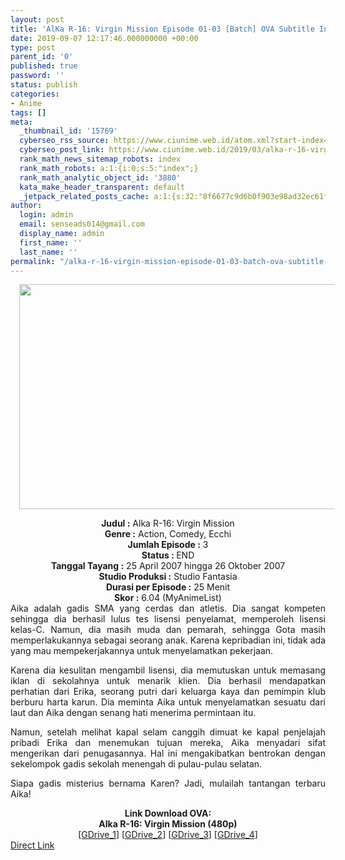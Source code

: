 ```yaml
---
layout: post
title: 'AlKa R-16: Virgin Mission Episode 01-03 [Batch] OVA Subtitle Indonesia'
date: 2019-09-07 12:17:46.000000000 +00:00
type: post
parent_id: '0'
published: true
password: ''
status: publish
categories:
- Anime
tags: []
meta:
  _thumbnail_id: '15769'
  cyberseo_rss_source: https://www.ciunime.web.id/atom.xml?start-index=3301&max-results=150
  cyberseo_post_link: https://www.ciunime.web.id/2019/03/alka-r-16-virgin-mission-episode-01-03.html
  rank_math_news_sitemap_robots: index
  rank_math_robots: a:1:{i:0;s:5:"index";}
  rank_math_analytic_object_id: '3880'
  kata_make_header_transparent: default
  _jetpack_related_posts_cache: a:1:{s:32:"8f6677c9d6b0f903e98ad32ec61f8deb";a:2:{s:7:"expires";i:1653300727;s:7:"payload";a:0:{}}}
author:
  login: admin
  email: senseads014@gmail.com
  display_name: admin
  first_name: ''
  last_name: ''
permalink: "/alka-r-16-virgin-mission-episode-01-03-batch-ova-subtitle-indonesia/"
---
```

<div class="separator" style="clear: both; text-align: center;"><a href="https://3.bp.blogspot.com/-zLMfnbXUtGY/XJz1nYCi17I/AAAAAAAAKpQ/UVqqXBlw83w14Q4F6MzkwpHf4e32spvUwCLcBGAs/s1600/AIKa%2BR-16%2B-%2BVirgin%2BMission.png" imageanchor="1" style="margin-left: 1em; margin-right: 1em;"><img border="0" data-original-height="720" data-original-width="1280" height="360" src="{{ site.baseurl }}/assets/2019/09/AIKa%2BR-16%2B-%2BVirgin%2BMission.png" width="640" /></a></div>
<p>
<div style="text-align: center;"><b>Judul</b><b><b> </b>:</b> Alka R-16: Virgin Mission</div>
<div style="text-align: center;"><b><b>Genre :</b></b> Action, Comedy, Ecchi</div>
<div style="text-align: center;"><b>Jumlah Episode :</b> 3<br /><b>Status :&nbsp;</b>END<br /><b>Tanggal Tayang :</b> 25 April 2007 hingga 26 Oktober 2007<br /><b>Studio Produksi :</b> Studio Fantasia<br /><b>Durasi per Episode :</b> 25 Menit</div>
<div style="text-align: center;"><b>Skor :</b> 6.04 (MyAnimeList)</div>
<div style="text-align: center;"></div>
<div style="text-align: justify;">Aika adalah gadis SMA yang cerdas dan atletis. Dia sangat kompeten sehingga dia berhasil lulus tes lisensi penyelamat, memperoleh lisensi kelas-C. Namun, dia masih muda dan pemarah, sehingga Gota masih memperlakukannya sebagai seorang anak. Karena kepribadian ini, tidak ada yang mau mempekerjakannya untuk menyelamatkan pekerjaan.</p>
<p>Karena dia kesulitan mengambil lisensi, dia memutuskan untuk memasang iklan di sekolahnya untuk menarik klien. Dia berhasil mendapatkan perhatian dari Erika, seorang putri dari keluarga kaya dan pemimpin klub berburu harta karun. Dia meminta Aika untuk menyelamatkan sesuatu dari laut dan Aika dengan senang hati menerima permintaan itu.</p>
<p>Namun, setelah melihat kapal selam canggih dimuat ke kapal penjelajah pribadi Erika dan menemukan tujuan mereka, Aika menyadari sifat mengerikan dari penugasannya. Hal ini mengakibatkan bentrokan dengan sekelompok gadis sekolah menengah di pulau-pulau selatan.</p>
<p>Siapa gadis misterius bernama Karen? Jadi, mulailah tantangan terbaru Aika!</p></div>
<div style="text-align: justify;"></div>
<div style="text-align: justify;"></div>
<div style="text-align: center;"><b>Link Download OVA:</b></div>
<div style="text-align: center;"><b>Alka R-16: Virgin Mission (480p)</b></div>
<div style="text-align: center;">[<a href="https://drive.google.com/uc?id=1atzxGXLK4ldqYZRaAyOBOIolMgX-GZ40" target="_blank" rel="noopener">GDrive_1</a>] [<a href="https://drive.google.com/uc?export=download&amp;id=1qYHV_HXsKLAZHSVaLfktR9eTAK_t1CYg" target="_blank" rel="noopener">GDrive_2</a>] [<a href="https://drive.google.com/uc?export=download&amp;id=1NyN2A2iYQEeUA2Tk4ybASunQQmCM8WP_" target="_blank" rel="noopener">GDrive_3</a>] [<a href="https://drive.google.com/uc?export=download&amp;id=1qYHV_HXsKLAZHSVaLfktR9eTAK_t1CYg" target="_blank" rel="noopener">GDrive_4</a>]</div>
<link rel="stylesheet" href="https://cdnjs.cloudflare.com/ajax/libs/font-awesome/4.7.0/css/font-awesome.min.css" />
<div class="divbtn"> <a href="https://handymansurrender.com/fihup8buzv?key=94550f7ce39444073321dde3b8782f97" class="btn"><i class="fa fa-download"></i> Direct Link</a> </div>
